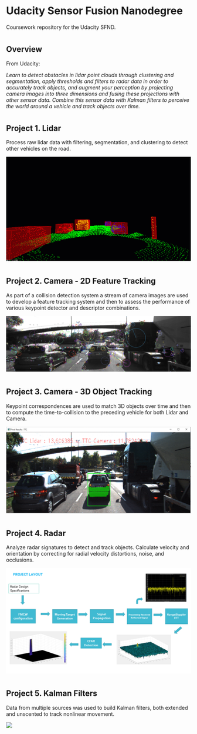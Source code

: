 # Udacity Sensor Fusion Nanodegree
Coursework repository for the Udacity SFND.


#
## Overview 

From Udacity: 

*Learn to detect obstacles in lidar point clouds through clustering and segmentation, apply thresholds and filters to radar data in order to accurately track objects, and augment your perception by projecting camera images into three dimensions and fusing these projections with other sensor data. Combine this sensor data with Kalman filters to perceive the world around a vehicle and track objects over time.*


#
## Project 1. Lidar

Process raw lidar data with filtering, segmentation, and clustering to detect other vehicles on the road.

<img src="Lidar/media/ObstacleDetectionFPS.gif" />

#
## Project 2. Camera - 2D Feature Tracking

As part of a collision detection system a stream of camera images are used to develop a feature tracking system and then to assess the performance of various keypoint detector and descriptor combinations.

<img src="Camera/2D Feature Tracking/images/keypoints.png"/>


#
## Project 3. Camera - 3D Object Tracking

Keypoint correspondences are used to match 3D objects over time and then to compute the time-to-collision to the preceding vehicle for both Lidar and Camera.

<img src="Camera/3D Object Tracking/images/sample.gif"/>

#
## Project 4. Radar

Analyze radar signatures to detect and track objects. Calculate velocity and orientation by correcting for radial velocity distortions, noise, and occlusions.

<img src="Radar/images/project-layout.png"/>


#
## Project 5. Kalman Filters

Data from multiple sources was used to build Kalman filters, both extended and unscented to track nonlinear movement.

<img src="Unscented Kalman Filters/media/ukf_highway_tracked.gif"/>
